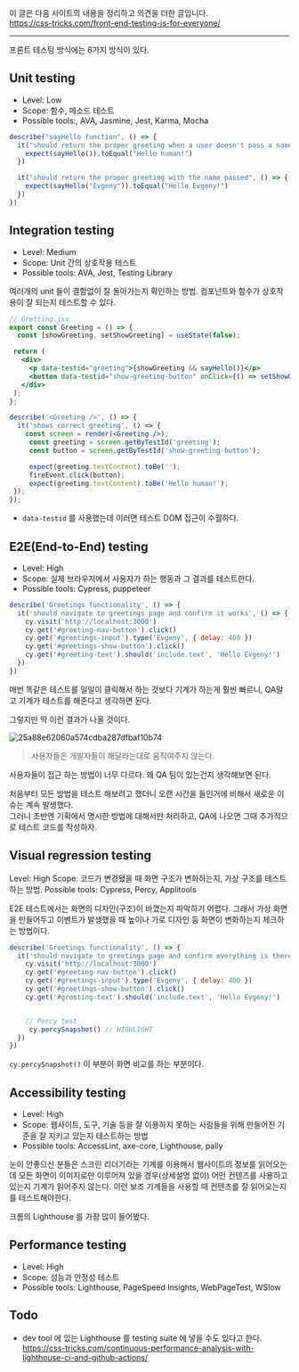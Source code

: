 이 글은 다음 사이트의 내용을 정리하고 의견을 더한 글입니다. <br/>
https://css-tricks.com/front-end-testing-is-for-everyone/

-----

프론트 테스팅 방식에는 6가지 방식이 있다.

## Unit testing
- Level: Low
- Scope: 함수, 메소드 테스트
- Possible tools:, AVA, Jasmine, Jest, Karma, Mocha

```js
describe("sayHello function", () => {
  it("should return the proper greeting when a user doesn't pass a name", () => {
    expect(sayHello()).toEqual("Hello human!")
  })

  it("should return the proper greeting with the name passed", () => {
    expect(sayHello("Evgeny")).toEqual("Hello Evgeny!")
  })
})
```

## Integration testing
- Level: Medium
- Scope: Unit 간의 상호작용 테스트
- Possible tools: AVA, Jest, Testing Library

여러개의 unit 들이 결함없이 잘 돌아가는지 확인하는 방법. 컴포넌트와 함수가 상호작용이 잘 되는지 테스트할 수 있다.

```jsx
// Gretting.jsx
export const Greeting = () => {  
  const [showGreeting, setShowGreeting] = useState(false);  

 return (  
   <div>  
     <p data-testid="greeting">{showGreeting && sayHello()}</p>  
     <button data-testid="show-greeting-button" onClick={() => setShowGreeting(true)}>Show Greeting</button>  
   </div>
 );  
};
```

```jsx
describe('<Greeting />', () => {  
  it('shows correct greeting', () => {  
    const screen = render(<Greeting />);  
     const greeting = screen.getByTestId('greeting');  
     const button = screen.getByTestId('show-greeting-button');  

     expect(greeting.textContent).toBe('');  
     fireEvent.click(button);  
     expect(greeting.textContent).toBe('Hello human!');  
 });  
});
```
- `data-testid` 를 사용했는데 이러면 테스트 DOM 접근이 수월하다. 

## E2E(End-to-End) testing
- Level: High
- Scope: 실제 브라우저에서 사용자가 하는 행동과 그 결과를 테스트한다.
- Possible tools: Cypress, puppeteer

```js
describe('Greetings functionality', () => {  
  it('should navigate to greetings page and confirm it works', () => {
    cy.visit('http://localhost:3000')  
    cy.get('#greeting-nav-button').click()  
    cy.get('#greetings-input').type('Evgeny', { delay: 400 })  
    cy.get('#greetings-show-button').click()  
    cy.get('#greeting-text').should('include.text', 'Hello Evgeny!')  
  })  
})
```

매번 똑같은 테스트를 일일이 클릭해서 하는 것보다 기계가 하는게 훨씬 빠르니, QA말고 기계가 테스트를 해준다고 생각하면 된다.

그렇지만 딱 이런 결과가 나올 것이다.

![25a88e62060a574cdba287dfbaf10b74](https://user-images.githubusercontent.com/12723983/147301868-69072681-ee4a-4dde-b234-0aa78a53052c.gif)

> 사용자들은 개발자들이 해달라는대로 움직여주지 않는다.

사용자들이 접근 하는 방법이 너무 다르다. 왜 QA 팀이 있는건지 생각해보면 된다. 
 
처음부터 모든 방법을 테스트 해보려고 했더니 오랜 시간을 들인거에 비해서 새로운 이슈는 계속 발생했다.  
그러니 초반엔 기획에서 명시한 방법에 대해서만 처리하고, 
QA에 나오면 그때 추가적으로 테스트 코드를 작성하자.

## Visual regression testing
Level: High
Scope: 코드가 변경됐을 때 화면 구조가 변화하는지, 가상 구조를 테스트하는 방법.
Possible tools: Cypress, Percy, Applitools

E2E 테스트에서는 화면의 디자인(구조)이 바꼈는지 파악하기 어렵다. 그래서 가상 화면을 만들어두고 이벤트가 발생했을 때 높이나 가로 디자인 등 화면이 변화하는지 체크하는 방법이다.
```js
describe('Greetings functionality', () => {  
  it('should navigate to greetings page and confirm everything is there', () => {  
    cy.visit('http://localhost:3000')  
    cy.get('#greeting-nav-button').click()  
    cy.get('#greetings-input').type('Evgeny', { delay: 400 })  
    cy.get('#greetings-show-button').click()  
    cy.get('#greeting-text').should('include.text', 'Hello Evgeny!')  


    // Percy test
     cy.percySnapshot() // HIGHLIGHT
  })  
})
```
`cy.percySnapshot()` 이 부분이 화면 비교를 하는 부분이다.

## Accessibility testing
- Level: High
- Scope: 웹사이트, 도구, 기술 등을 잘 이용하지 못하는 사람들을 위해 만들어진 기준을 잘 지키고 있는지 테스트하는 방법
- Possible tools: AccessLint, axe-core, Lighthouse, pally

눈이 안좋으신 분들은 스크린 리더기라는 기계를 이용해서 웹사이트의 정보를 읽어오는데 모든 화면이 이미지로만 이루어져 있을 경우(상세설명 없이)
어떤 컨텐츠를 사용하고 있는지 기계가 읽어주지 않는다. 이런 보조 기계들을 사용할 때 컨텐츠를 잘 읽어오는지를 테스트해야한다.

크롬의 Lighthouse 를 가장 많이 들어봤다. 

## Performance testing
- Level: High
- Scope: 성능과 안정성 테스트
- Possible tools: Lighthouse, PageSpeed Insights, WebPageTest, WSlow

## Todo
- dev tool 에 있는 Lighthouse 를 testing suite 에 넣을 수도 있다고 한다.<br/>
https://css-tricks.com/continuous-performance-analysis-with-lighthouse-ci-and-github-actions/
